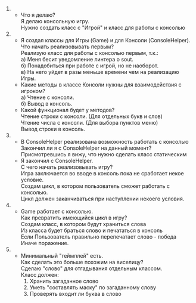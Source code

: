
<ol>
<li><ul> <li> Что я делаю?
        <br> Я делаю консольную игру.
        <br> Нужно создать класс с "Игрой" и класс для работы с консолью
     </li>
</ul>
</li>
     
<li> <ul> <li> Я создал классы для Игры (Game) и для Консоли (ConsoleHelper). 
     <br> Что начать реализовывать первым?
     <br> Реализую класс для работы с консолью первым, т.к.:
     <br> а) Меня бесит уведомление линтера о sout.
     <br> б) Понадобиться при работе с игрой, но не наоборот.
     <br> в) На него уйдет в разы меньше времени чем на реализацию Игры.
</li>

<li> Какие методы в классе Консоли нужны для взаимодействия с игроком?
     <br> a) Чтение с консоли.
     <br> б) Вывод в консоль.
</li>

 <li> Какой функционал будет у методов?
     <br> Чтение строки с консоли. (Для отдельных букв и слов)
     <br> Чтение числа с консоли. (Для выбора пунктов меню)
     <br> Вывод строки в консоль.
</li>
</ul>
</li>

<li> <ul> <li> В ConsoleHelper реализована возможность работать с консолью
        <br> Закончил ли я с ConsoleHelper на данный момент?
        <br> Присмотревшись я вижу, что нужно сделать класс статическим
</li>

<li> Я закончил с ConsoleHelper.
    <br> С чего начать реализовывать игру?
    <br> Игра заключается во вводе в консоль пока не сработает некое условие.
    <br> Создам цикл, в котором пользователь сможет работать с консолью.
    <br> Цикл должен заканчиваться при наступлении некоего условия.
</li>

</ul>
</li>

<li> <ul> <li> Game работает с консолью.
        <br> Как превратить имеющийся цикл в игру?
        <br> Создам класс, в котором будут храниться слова
        <br> Из класса будет браться слово и печататься в консоль
        <br> Если Пользователь правильно перепечатает слово - победа
        <br> Иначе поражение.

</li>
</ul>
</li>

<li> <ul> <li> Минимальный "геймплей" есть.
<br> Как сделать это больше похожим на виселицу?
<br> Cделаю "слово" для отгадывания отдельным классом.
<br> Класс должен: 
   <ol>
    <li>Хранить загаданное слово</li>
    <li>Уметь "составлять маску" по загаданному слову</li>
    <li>Проверять входит ли буква в слово</li>

</ol>
</li>
</ul>
</li>


</ol>

